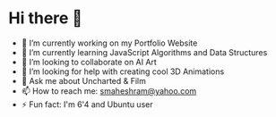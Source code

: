 # Hi there 👋

- 🔭 I’m currently working on my Portfolio Website
- 🌱 I’m currently learning JavaScript Algorithms and Data Structures
- 👯 I’m looking to collaborate on AI Art
- 🤔 I’m looking for help with creating cool 3D Animations
- 💬 Ask me about Uncharted & Film
- 📫 How to reach me: smaheshram@yahoo.com
- ⚡ Fun fact: I'm 6'4 and Ubuntu user
